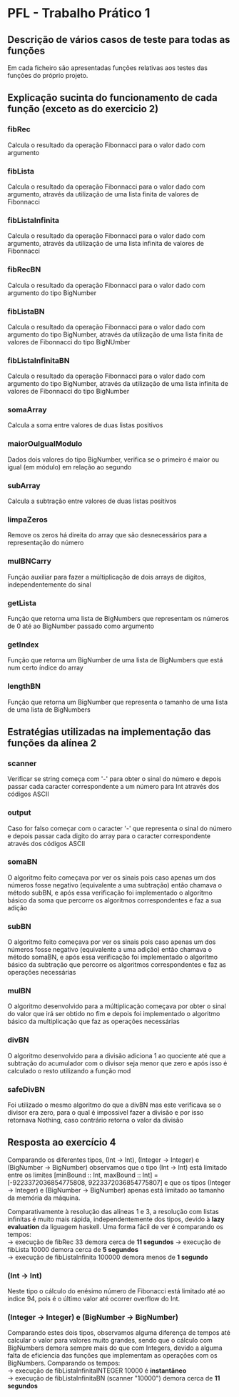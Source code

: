 # PFL - Trabalho Prático 1

## Descrição de vários casos de teste para todas as funções

Em cada ficheiro são apresentadas funções relativas aos testes das funções do próprio projeto.

## Explicação sucinta do funcionamento de cada função (exceto as do exercicio 2)

### fibRec

Calcula o resultado da operação Fibonnacci para o valor dado com argumento

### fibLista

Calcula o resultado da operação Fibonnacci para o valor dado com argumento, através da utilização de uma lista finita de valores de Fibonnacci

### fibListaInfinita

Calcula o resultado da operação Fibonnacci para o valor dado com argumento, através da utilização de uma lista infinita de valores de Fibonnacci

### fibRecBN

Calcula o resultado da operação Fibonnacci para o valor dado com argumento do tipo BigNumber

### fibListaBN

Calcula o resultado da operação Fibonnacci para o valor dado com argumento do tipo BigNumber, através da utilização de uma lista finita de valores de Fibonnacci do tipo BigNUmber

### fibListaInfinitaBN

Calcula o resultado da operação Fibonnacci para o valor dado com argumento do tipo BigNumber, através da utilização de uma lista infinita de valores de Fibonnacci do tipo BigNumber

### somaArray

Calcula a soma entre valores de duas listas positivos

### maiorOuIgualModulo

Dados dois valores do tipo BigNumber, verifica se o primeiro é maior ou igual (em módulo) em relação ao segundo

### subArray

Calcula a subtração entre valores de duas listas positivos

### limpaZeros

Remove os zeros há direita do array que são desnecessários para a representação do número

### mulBNCarry

Função auxiliar para fazer a múltiplicação de dois arrays de digitos, independentemente do sinal

### getLista

Função que retorna uma lista de BigNumbers que representam os números de 0 até ao BigNumber passado como argumento

### getIndex

Função que retorna um BigNumber de uma lista de BigNumbers que está num certo índice do array

### lengthBN

Função que retorna um BigNumber que representa o tamanho de uma lista de uma lista de BigNumbers

## Estratégias utilizadas na implementação das funções da alínea 2

### scanner

Verificar se string começa com '-' para obter o sinal do número e depois passar cada caracter correspondente a um número para Int através dos códigos ASCII

### output

Caso for falso começar com o caracter '-' que representa o sinal do número e depois passar cada digito do array para o caracter correspondente através dos códigos ASCII

### somaBN

O algoritmo feito começava por ver os sinais pois caso apenas um dos números fosse negativo (equivalente a uma subtração) então chamava o método subBN, e após essa verificação foi implementado o algoritmo básico da soma que percorre os algoritmos correspondentes e faz a sua adição

### subBN

O algoritmo feito começava por ver os sinais pois caso apenas um dos números fosse negativo (equivalente a uma adição) então chamava o método somaBN, e após essa verificação foi implementado o algoritmo básico da subtração que percorre os algoritmos correspondentes e faz as operações necessárias

### mulBN

O algoritmo desenvolvido para a múltiplicação começava por obter o sinal do valor que irá ser obtido no fim e depois foi implementado o algoritmo básico da multiplicação que faz as operações necessárias

### divBN

O algoritmo desenvolvido para a divisão adiciona 1 ao quociente até que a subtração do acumulador com o divisor seja menor que zero e após isso é calculado o resto utilizando a função mod

### safeDivBN

Foi utilizado o mesmo algoritmo do que a divBN mas este verificava se o divisor era zero, para o qual é impossivel fazer a divisão e por isso retornava Nothing, caso contrário retorna o valor da divisão

## Resposta ao exercício 4

Comparando os diferentes tipos, (Int -> Int), (Integer -> Integer) e (BigNumber -> BigNumber) observamos que o tipo (Int -> Int) está limitado entre os limites [minBound :: Int, maxBound :: Int] = [-9223372036854775808, 9223372036854775807] e que os tipos (Integer -> Integer) e (BigNumber -> BigNumber) apenas está limitado ao tamanho da memória da máquina.

Comparativamente à resolução das alíneas 1 e 3, a resolução com listas infinitas é muito mais rápida, independentemente dos tipos, devido à **lazy evaluation** da liguagem haskell. Uma forma fácil de ver é comparando os tempos:  
 -> execução de fibRec 33 demora cerca de **11 segundos**
 -> execução de fibLista 10000 demora cerca de **5 segundos**  
 -> execução de fibListaInfinita 100000 demora menos de **1 segundo**

### (Int -> Int)

Neste tipo o cálculo do enésimo número de Fibonacci está limitado até ao indice 94, pois é o último valor até ocorrer overflow do Int.

### (Integer -> Integer) e (BigNumber -> BigNumber)

Comparando estes dois tipos, observamos alguma diferença de tempos até calcular o valor para valores muito grandes, sendo que o cálculo com BigNumbers demora sempre mais do que com Integers, devido a alguma falta de eficiencia das funções que implementam as operações com os BigNumbers. Comparando os tempos:  
 -> execução de fibListaInfinitaINTEGER 10000 é **instantâneo**  
 -> execução de fibListaInfinitaBN (scanner "10000")  demora cerca de **11 segundos**  

